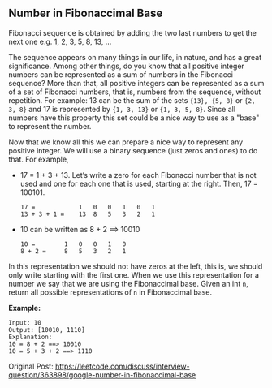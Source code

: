 ## Number in Fibonaccimal Base

Fibonacci sequence is obtained by adding the two last numbers to get the next one e.g. 1, 2, 3, 5, 8, 13, ...

The sequence appears on many things in our life, in nature, and has a great significance. Among other things, do you know that all positive integer numbers can be represented as a sum of numbers in the Fibonacci sequence? More than that, all positive integers can be represented as a sum of a set of Fibonacci numbers, that is, numbers from the sequence, without repetition. For example: 13 can be the sum of the sets `{13}, {5, 8}` or `{2, 3, 8}` and 17 is represented by `{1, 3, 13}` or `{1, 3, 5, 8}`. Since all numbers have this property this set could be a nice way to use as a "base" to represent the number.

Now that we know all this we can prepare a nice way to represent any positive integer. We will use a binary sequence (just zeros and ones) to do that. For example,
- 17 = 1 + 3 + 13. Let’s write a zero for each Fibonacci number that is not used and one for each one that is used, starting at the right. Then, 17 = 100101.

    ```aidl
    17 =	        1	0	0	1	0	1
    13 + 3 + 1 =	13	8	5	3	2	1
    ```
    
- 10 can be written as 8 + 2 ==> 10010

    ```aidl
    10 =	    1	0	0	1	0
    8 + 2 =	    8	5	3	2	1
    ```

In this representation we should not have zeros at the left, this is, we should only write starting with the first one. When we use this representation for a number we say that we are using the Fibonaccimal base. Given an int `n`, return all possible representations of `n` in Fibonaccimal base.  

**Example:**
```aidl
Input: 10
Output: [10010, 1110]
Explanation:
10 = 8 + 2 ==> 10010
10 = 5 + 3 + 2 ==> 1110
```

Original Post: https://leetcode.com/discuss/interview-question/363898/google-number-in-fibonaccimal-base 
